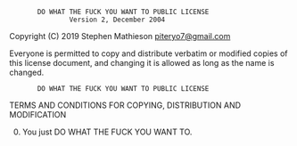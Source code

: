            DO WHAT THE FUCK YOU WANT TO PUBLIC LICENSE
                   Version 2, December 2004

Copyright (C) 2019 Stephen Mathieson <piteryo7@gmail.com>

Everyone is permitted to copy and distribute verbatim or modified
copies of this license document, and changing it is allowed as long
as the name is changed.

           DO WHAT THE FUCK YOU WANT TO PUBLIC LICENSE
  TERMS AND CONDITIONS FOR COPYING, DISTRIBUTION AND MODIFICATION

 0. You just DO WHAT THE FUCK YOU WANT TO.
